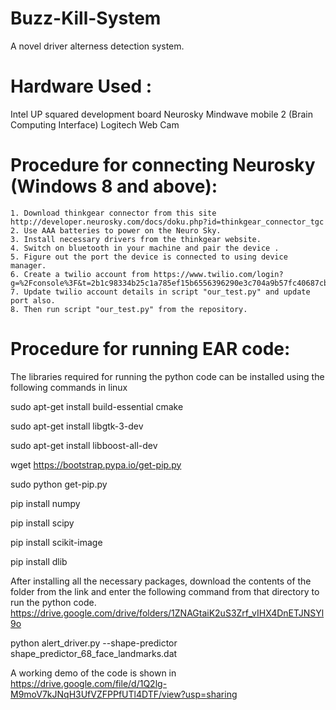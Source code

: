 # Buzz-Kill-System
A novel driver alterness detection system.

# Hardware Used :
  Intel UP squared development board
  Neurosky Mindwave mobile 2 (Brain Computing Interface)
  Logitech Web Cam
  
# Procedure for connecting Neurosky (Windows 8 and above):
    1. Download thinkgear connector from this site http://developer.neurosky.com/docs/doku.php?id=thinkgear_connector_tgc
    2. Use AAA batteries to power on the Neuro Sky.
    3. Install necessary drivers from the thinkgear website. 
    4. Switch on bluetooth in your machine and pair the device .
    5. Figure out the port the device is connected to using device manager.
    6. Create a twilio account from https://www.twilio.com/login?      g=%2Fconsole%3F&t=2b1c98334b25c1a785ef15b6556396290e3c704a9b57fc40687cbccd79c46a8c
    7. Update twilio account details in script "our_test.py" and update port also.
    8. Then run script "our_test.py" from the repository.
    
# Procedure for running EAR code:
The libraries required for running the python code can be installed using the following commands in linux


sudo apt-get install build-essential cmake

sudo apt-get install libgtk-3-dev

sudo apt-get install libboost-all-dev

wget https://bootstrap.pypa.io/get-pip.py

sudo python get-pip.py

pip install numpy

pip install scipy

pip install scikit-image

pip install dlib

After installing all the necessary packages, download the contents of the folder from the link and enter the following command from that directory to run the python code.
https://drive.google.com/drive/folders/1ZNAGtaiK2uS3Zrf_vIHX4DnETJNSYl9o

python alert_driver.py --shape-predictor shape_predictor_68_face_landmarks.dat

A working demo of the code is shown in https://drive.google.com/file/d/1Q2lg-M9moV7kJNqH3UfVZFPPfUTl4DTF/view?usp=sharing
